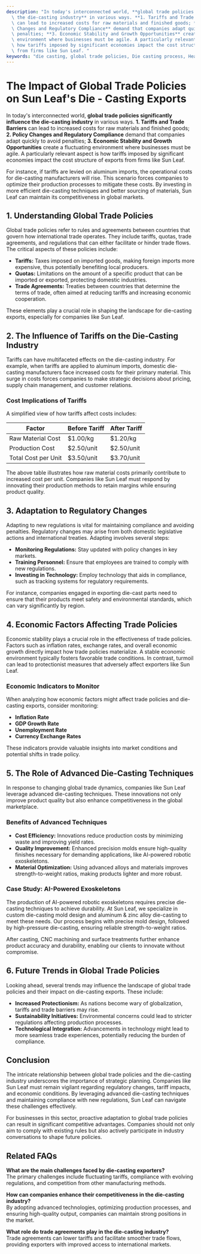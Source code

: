 ```yaml
---
description: "In today's interconnected world, **global trade policies significantly influence\
  \ the die-casting industry** in various ways. **1. Tariffs and Trade Barriers**\
  \ can lead to increased costs for raw materials and finished goods; **2. Policy\
  \ Changes and Regulatory Compliance** demand that companies adapt quickly to avoid\
  \ penalties; **3. Economic Stability and Growth Opportunities** create a fluctuating\
  \ environment where businesses must be agile. A particularly relevant aspect is\
  \ how tariffs imposed by significant economies impact the cost structure of exports\
  \ from firms like Sun Leaf. "
keywords: "die casting, global trade policies, Die casting process, Heat dissipation performance"
---
```

# The Impact of Global Trade Policies on Sun Leaf's Die - Casting Exports

In today's interconnected world, **global trade policies significantly influence the die-casting industry** in various ways. **1. Tariffs and Trade Barriers** can lead to increased costs for raw materials and finished goods; **2. Policy Changes and Regulatory Compliance** demand that companies adapt quickly to avoid penalties; **3. Economic Stability and Growth Opportunities** create a fluctuating environment where businesses must be agile. A particularly relevant aspect is how tariffs imposed by significant economies impact the cost structure of exports from firms like Sun Leaf. 

For instance, if tariffs are levied on aluminum imports, the operational costs for die-casting manufacturers will rise. This scenario forces companies to optimize their production processes to mitigate these costs. By investing in more efficient die-casting techniques and better sourcing of materials, Sun Leaf can maintain its competitiveness in global markets.

## **1. Understanding Global Trade Policies**

Global trade policies refer to rules and agreements between countries that govern how international trade operates. They include tariffs, quotas, trade agreements, and regulations that can either facilitate or hinder trade flows. The critical aspects of these policies include:

- **Tariffs:** Taxes imposed on imported goods, making foreign imports more expensive, thus potentially benefiting local producers.
- **Quotas:** Limitations on the amount of a specific product that can be imported or exported, protecting domestic industries.
- **Trade Agreements:** Treaties between countries that determine the terms of trade, often aimed at reducing tariffs and increasing economic cooperation.

These elements play a crucial role in shaping the landscape for die-casting exports, especially for companies like Sun Leaf.

## **2. The Influence of Tariffs on the Die-Casting Industry**

Tariffs can have multifaceted effects on the die-casting industry. For example, when tariffs are applied to aluminum imports, domestic die-casting manufacturers face increased costs for their primary material. This surge in costs forces companies to make strategic decisions about pricing, supply chain management, and customer relations.

### Cost Implications of Tariffs

A simplified view of how tariffs affect costs includes:

| Factor                     | Before Tariff | After Tariff |
|---------------------------|---------------|--------------|
| Raw Material Cost         | $1.00/kg      | $1.20/kg     |
| Production Cost           | $2.50/unit    | $2.50/unit   |
| Total Cost per Unit       | $3.50/unit    | $3.70/unit    |

The above table illustrates how raw material costs primarily contribute to increased cost per unit. Companies like Sun Leaf must respond by innovating their production methods to retain margins while ensuring product quality.

## **3. Adaptation to Regulatory Changes**

Adapting to new regulations is vital for maintaining compliance and avoiding penalties. Regulatory changes may arise from both domestic legislative actions and international treaties. Adapting involves several steps:

- **Monitoring Regulations:** Stay updated with policy changes in key markets.
- **Training Personnel:** Ensure that employees are trained to comply with new regulations.
- **Investing in Technology:** Employ technology that aids in compliance, such as tracking systems for regulatory requirements.

For instance, companies engaged in exporting die-cast parts need to ensure that their products meet safety and environmental standards, which can vary significantly by region.

## **4. Economic Factors Affecting Trade Policies**

Economic stability plays a crucial role in the effectiveness of trade policies. Factors such as inflation rates, exchange rates, and overall economic growth directly impact how trade policies materialize. A stable economic environment typically fosters favorable trade conditions. In contrast, turmoil can lead to protectionist measures that adversely affect exporters like Sun Leaf.

### Economic Indicators to Monitor

When analyzing how economic factors might affect trade policies and die-casting exports, consider monitoring:

- **Inflation Rate**
- **GDP Growth Rate**
- **Unemployment Rate**
- **Currency Exchange Rates**

These indicators provide valuable insights into market conditions and potential shifts in trade policy.

## **5. The Role of Advanced Die-Casting Techniques**

In response to changing global trade dynamics, companies like Sun Leaf leverage advanced die-casting techniques. These innovations not only improve product quality but also enhance competitiveness in the global marketplace.

### Benefits of Advanced Techniques

- **Cost Efficiency:** Innovations reduce production costs by minimizing waste and improving yield rates.
- **Quality Improvement:** Enhanced precision molds ensure high-quality finishes necessary for demanding applications, like AI-powered robotic exoskeletons.
- **Material Optimization:** Using advanced alloys and materials improves strength-to-weight ratios, making products lighter and more robust.

### Case Study: AI-Powered Exoskeletons

The production of AI-powered robotic exoskeletons requires precise die-casting techniques to achieve durability. At Sun Leaf, we specialize in custom die-casting mold design and aluminum & zinc alloy die-casting to meet these needs. Our process begins with precise mold design, followed by high-pressure die-casting, ensuring reliable strength-to-weight ratios. 

After casting, CNC machining and surface treatments further enhance product accuracy and durability, enabling our clients to innovate without compromise.

## **6. Future Trends in Global Trade Policies**

Looking ahead, several trends may influence the landscape of global trade policies and their impact on die-casting exports. These include:

- **Increased Protectionism:** As nations become wary of globalization, tariffs and trade barriers may rise.
- **Sustainability Initiatives:** Environmental concerns could lead to stricter regulations affecting production processes.
- **Technological Integration:** Advancements in technology might lead to more seamless trade experiences, potentially reducing the burden of compliance.

## Conclusion

The intricate relationship between global trade policies and the die-casting industry underscores the importance of strategic planning. Companies like Sun Leaf must remain vigilant regarding regulatory changes, tariff impacts, and economic conditions. By leveraging advanced die-casting techniques and maintaining compliance with new regulations, Sun Leaf can navigate these challenges effectively.

For businesses in this sector, proactive adaptation to global trade policies can result in significant competitive advantages. Companies should not only aim to comply with existing rules but also actively participate in industry conversations to shape future policies.

## Related FAQs

**What are the main challenges faced by die-casting exporters?**  
The primary challenges include fluctuating tariffs, compliance with evolving regulations, and competition from other manufacturing methods.

**How can companies enhance their competitiveness in the die-casting industry?**  
By adopting advanced technologies, optimizing production processes, and ensuring high-quality output, companies can maintain strong positions in the market.

**What role do trade agreements play in the die-casting industry?**  
Trade agreements can lower tariffs and facilitate smoother trade flows, providing exporters with improved access to international markets.
